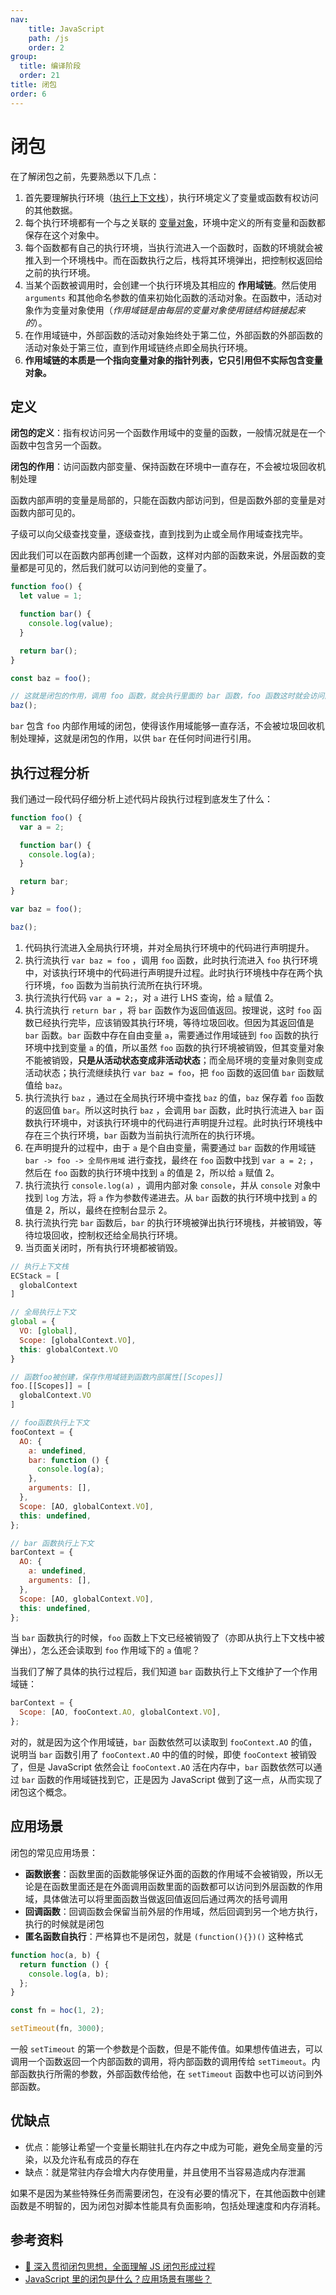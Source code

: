 ```yaml
---
nav:
    title: JavaScript
    path: /js
    order: 2
group:
  title: 编译阶段
  order: 21
title: 闭包
order: 6
---
```


# 闭包

在了解闭包之前，先要熟悉以下几点：

1. 首先要理解执行环境（[执行上下文栈](../execution/execution-context-stack)），执行环境定义了变量或函数有权访问的其他数据。
2. 每个执行环境都有一个与之关联的 [变量对象](../execution/variable-object)，环境中定义的所有变量和函数都保存在这个对象中。
3. 每个函数都有自己的执行环境，当执行流进入一个函数时，函数的环境就会被推入到一个环境栈中。而在函数执行之后，栈将其环境弹出，把控制权返回给之前的执行环境。
4. 当某个函数被调用时，会创建一个执行环境及其相应的 **作用域链**。然后使用 `arguments` 和其他命名参数的值来初始化函数的活动对象。在函数中，活动对象作为变量对象使用（_作用域链是由每层的变量对象使用链结构链接起来的_）。
5. 在作用域链中，外部函数的活动对象始终处于第二位，外部函数的外部函数的活动对象处于第三位，直到作用域链终点即全局执行环境。
6. **作用域链的本质是一个指向变量对象的指针列表，它只引用但不实际包含变量对象。**

## 定义

**闭包的定义**：指有权访问另一个函数作用域中的变量的函数，一般情况就是在一个函数中包含另一个函数。

**闭包的作用**：访问函数内部变量、保持函数在环境中一直存在，不会被垃圾回收机制处理

函数内部声明的变量是局部的，只能在函数内部访问到，但是函数外部的变量是对函数内部可见的。

子级可以向父级查找变量，逐级查找，直到找到为止或全局作用域查找完毕。

因此我们可以在函数内部再创建一个函数，这样对内部的函数来说，外层函数的变量都是可见的，然后我们就可以访问到他的变量了。

```js
function foo() {
  let value = 1;

  function bar() {
    console.log(value);
  }

  return bar();
}

const baz = foo();

// 这就是闭包的作用，调用 foo 函数，就会执行里面的 bar 函数，foo 函数这时就会访问函数外层的变量
baz();
```

`bar` 包含 `foo` 内部作用域的闭包，使得该作用域能够一直存活，不会被垃圾回收机制处理掉，这就是闭包的作用，以供 `bar` 在任何时间进行引用。

## 执行过程分析

我们通过一段代码仔细分析上述代码片段执行过程到底发生了什么：

```js
function foo() {
  var a = 2;

  function bar() {
    console.log(a);
  }

  return bar;
}

var baz = foo();

baz();
```

1. 代码执行流进入全局执行环境，并对全局执行环境中的代码进行声明提升。
2. 执行流执行 `var baz = foo` ，调用 `foo` 函数，此时执行流进入 `foo` 执行环境中，对该执行环境中的代码进行声明提升过程。此时执行环境栈中存在两个执行环境，`foo` 函数为当前执行流所在执行环境。
3. 执行流执行代码 `var a = 2;`，对 `a` 进行 LHS 查询，给 `a` 赋值 2。
4. 执行流执行 `return bar` ，将 `bar` 函数作为返回值返回。按理说，这时 `foo` 函数已经执行完毕，应该销毁其执行环境，等待垃圾回收。但因为其返回值是 `bar` 函数。`bar` 函数中存在自由变量 `a`，需要通过作用域链到 `foo` 函数的执行环境中找到变量 `a` 的值，所以虽然 `foo` 函数的执行环境被销毁，但其变量对象不能被销毁，**只是从活动状态变成非活动状态**；而全局环境的变量对象则变成活动状态；执行流继续执行 `var baz = foo`，把 `foo` 函数的返回值 `bar` 函数赋值给 `baz`。
5. 执行流执行 `baz` ，通过在全局执行环境中查找 `baz` 的值，`baz` 保存着 `foo` 函数的返回值 `bar`。所以这时执行 `baz` ，会调用 `bar` 函数，此时执行流进入 `bar` 函数执行环境中，对该执行环境中的代码进行声明提升过程。此时执行环境栈中存在三个执行环境，`bar` 函数为当前执行流所在的执行环境。
6. 在声明提升的过程中，由于 `a` 是个自由变量，需要通过 `bar` 函数的作用域链 `bar -> foo -> 全局作用域` 进行查找，最终在 `foo` 函数中找到 `var a = 2;` ，然后在 `foo` 函数的执行环境中找到 `a` 的值是 2，所以给 `a` 赋值 2。
7. 执行流执行 `console.log(a)` ，调用内部对象 `console`，并从 `console` 对象中找到 `log` 方法，将 `a` 作为参数传递进去。从 `bar` 函数的执行环境中找到 `a` 的值是 2，所以，最终在控制台显示 2。
8. 执行流执行完 `bar` 函数后，`bar` 的执行环境被弹出执行环境栈，并被销毁，等待垃圾回收，控制权还给全局执行环境。
9. 当页面关闭时，所有执行环境都被销毁。

```js
// 执行上下文栈
ECStack = [
  globalContext
]

// 全局执行上下文
global = {
  VO: [global],
  Scope: [globalContext.VO],
  this: globalContext.VO
}

// 函数foo被创建，保存作用域链到函数内部属性[[Scopes]]
foo.[[Scopes]] = [
  globalContext.VO
]
```

```js
// foo函数执行上下文
fooContext = {
  AO: {
    a: undefined,
    bar: function () {
      console.log(a);
    },
    arguments: [],
  },
  Scope: [AO, globalContext.VO],
  this: undefined,
};
```

```js
// bar 函数执行上下文
barContext = {
  AO: {
    a: undefined,
    arguments: [],
  },
  Scope: [AO, globalContext.VO],
  this: undefined,
};
```

当 `bar` 函数执行的时候，`foo` 函数上下文已经被销毁了（亦即从执行上下文栈中被弹出），怎么还会读取到 `foo` 作用域下的 `a` 值呢？

当我们了解了具体的执行过程后，我们知道 `bar` 函数执行上下文维护了一个作用域链：

```js
barContext = {
  Scope: [AO, fooContext.AO, globalContext.VO],
};
```

对的，就是因为这个作用域链，`bar` 函数依然可以读取到 `fooContext.AO` 的值，说明当 `bar` 函数引用了 `fooContext.AO` 中的值的时候，即使 `fooContext` 被销毁了，但是 JavaScript 依然会让 `fooContext.AO` 活在内存中，`bar` 函数依然可以通过 `bar` 函数的作用域链找到它，正是因为 JavaScript 做到了这一点，从而实现了闭包这个概念。

## 应用场景

闭包的常见应用场景：

- **函数嵌套**：函数里面的函数能够保证外面的函数的作用域不会被销毁，所以无论是在函数里面还是在外面调用函数里面的函数都可以访问到外层函数的作用域，具体做法可以将里面函数当做返回值返回后通过两次的括号调用
- **回调函数**：回调函数会保留当前外层的作用域，然后回调到另一个地方执行，执行的时候就是闭包
- **匿名函数自执行**：严格算也不是闭包，就是 `(function(){})()` 这种格式

```js
function hoc(a, b) {
  return function () {
    console.log(a, b);
  };
}

const fn = hoc(1, 2);

setTimeout(fn, 3000);
```

一般 `setTimeout` 的第一个参数是个函数，但是不能传值。如果想传值进去，可以调用一个函数返回一个内部函数的调用，将内部函数的调用传给 `setTimeout`。内部函数执行所需的参数，外部函数传给他，在 `setTimeout` 函数中也可以访问到外部函数。

## 优缺点

- 优点：能够让希望一个变量长期驻扎在内存之中成为可能，避免全局变量的污染，以及允许私有成员的存在
- 缺点：就是常驻内存会增大内存使用量，并且使用不当容易造成内存泄漏

如果不是因为某些特殊任务而需要闭包，在没有必要的情况下，在其他函数中创建函数是不明智的，因为闭包对脚本性能具有负面影响，包括处理速度和内存消耗。

## 参考资料

- [📝 深入贯彻闭包思想，全面理解 JS 闭包形成过程](https://segmentfault.com/a/1190000009886713)
- [JavaScript 里的闭包是什么？应用场景有哪些？](https://www.zhihu.com/question/19554716)
